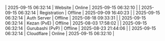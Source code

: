| 2025-09-15 06:32:14 | Website | Online | 2025-09-15 06:32:10 |
| 2025-09-15 06:32:14 | Registration | Offline | 2025-09-09 16:40:23 |
| 2025-09-15 06:32:14 | Auth Server | Offline | 2025-08-18 09:33:31 |
| 2025-09-15 06:32:14 | Kezan (PvE) | Offline | 2025-08-03 17:58:02 |
| 2025-09-15 06:32:14 | Gurubashi (PvP) | Offline | 2025-08-23 21:44:06 |
| 2025-09-15 06:32:14 | Cloudflare | Online | 2025-09-15 06:32:10 |
